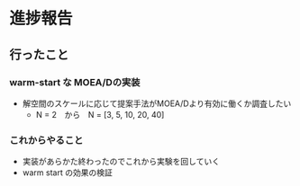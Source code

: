 # 進捗報告
## 行ったこと

### warm-start な MOEA/Dの実装      
-  解空間のスケールに応じて提案手法がMOEA/Dより有効に働くか調査したい　
　
    -  N = 2　から　N = [3, 5, 10, 20, 40]


### これからやること
- 実装があらかた終わったのでこれから実験を回していく
- warm start の効果の検証
